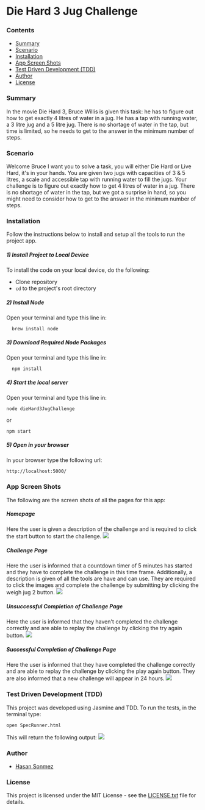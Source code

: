 # Die Hard 3 Jug Challenge

### Contents
- [Summary](#summary)
- [Scenario](#scenario)
- [Installation](#installation)
- [App Screen Shots](#app-screen-shots)
- [Test Driven Development (TDD)](#tdd)
- [Author](#author)
- [License](#license)

### <a name="summary">Summary</a>
In the movie Die Hard 3, Bruce Willis is given this task: he has to figure out how to get exactly 4 litres of water in a jug. He has a tap with running water, a 3 litre jug and a 5 litre jug. There is no shortage of water in the tap, but time is limited, so he needs to get to the answer in the minimum number of steps.


### <a name="scenario">Scenario</a>
Welcome Bruce I want you to solve a task, you will either Die Hard or Live Hard, it's in your hands. You are given two jugs with capacities of 3 & 5 litres, a scale and accessible tap with running water to fill the jugs. Your challenge is to figure out exactly how to get 4 litres of water in a jug.
There is no shortage of water in the tap, but we got a surprise in hand, so you might need to consider how to get to the answer in the minimum number of steps.

### <a name="installation">Installation</a>
Follow the instructions below to install and setup all the tools to run the project app.

##### 1) Install Project to Local Device
To install the code on your local device, do the following:

* Clone repository
* `cd` to the project's root directory

##### 2) Install Node

Open your terminal and type this line in:
```
  brew install node
```

##### 3) Download Required Node Packages

Open your terminal and type this line in:
```
  npm install
```

##### 4) Start the local server
Open your terminal and type this line in:
```
node dieHard3JugChallenge
```
or
```
npm start
```
##### 5) Open in your browser
In your browser type the following url:
```
http://localhost:5000/
```
### <a name="app">App Screen Shots</a>
The following are the screen shots of all the pages for this app:

##### Homepage
Here the user is given a description of the challenge and is required to click the start button to start the challenge.
![](./images/homepage.png?raw=true)

##### Challenge Page
Here the user is informed that a countdown timer of 5 minutes has started and they have to complete the challenge in this time frame.
Additionally, a description is given of all the tools are have and can use. They are required to click the images and complete the challenge by submitting by clicking the weigh jug 2 button.
![](./images/challenge-page.png?raw=true)

##### Unsuccessful Completion of Challenge Page
Here the user is informed that they haven't completed the challenge correctly and are able to replay the challenge by clicking the try again button.
![](./images/boom-page.png?raw=true)

##### Successful Completion of Challenge Page
Here the user is informed that they have completed the challenge correctly and are able to replay the challenge by clicking the play again button. They are also informed that a new challenge will appear in 24 hours.
![](./images/congratulations-page.png?raw=true)

### <a name="tdd">Test Driven Development (TDD)</a>
This project was developed using Jasmine and TDD. To run the tests, in the terminal type:
```
open SpecRunner.html
```
This will return the following output:
![](./images/jasmine-test.png?raw=true)

### <a name="author">Author</a>
- [Hasan Sonmez](https://github.com/UltimateCoder00)

### <a name="license">License</a>

This project is licensed under the MIT License - see the [LICENSE.txt](LICENSE.txt) file for details.
